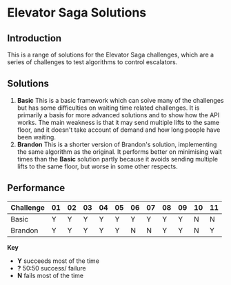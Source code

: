 # Elevator Saga Solutions

## Introduction

This is a range of solutions for the Elevator Saga challenges, 
which are a series of challenges to test algorithms to control
escalators.

## Solutions

1. **Basic** This is a basic framework which can solve many of the 
challenges but has some difficulties on waiting time related challenges. 
It is primarily a basis for more advanced solutions and to show how the API works. 
The main weakness is that it may send multiple lifts to the same floor, and it doesn't
 take account of demand and how long people have been waiting.
1. **Brandon** This is a shorter version of Brandon's solution, 
implementing the same algorithm as the original. It performs better on minimising wait times
than the **Basic** solution partly because it avoids sending multiple lifts to the same floor,
but worse in some other respects.


## Performance

Challenge | 01| 02| 03| 04| 05| 06| 07| 08| 09| 10| 11
----------|---|---|---|---|---|---|---|---|---|---|---
Basic     | Y | Y |  Y|  Y|  Y|  Y|  Y|  Y|  Y|  N|  N
Brandon   | Y | Y |  Y|  Y|  Y|  N|  N|  Y|  Y|  N|  Y

**Key**

* **Y** succeeds most of the time
* **?** 50:50 success/ failure
* **N** fails most of the time


